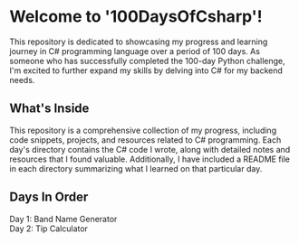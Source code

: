 # Welcome to '100DaysOfCsharp'!

This repository is dedicated to showcasing my progress and learning journey in C# programming language over a period of 100 days. As someone who has successfully completed the 100-day Python challenge, I'm excited to further expand my skills by delving into C# for my backend needs.

## What's Inside

This repository is a comprehensive collection of my progress, including code snippets, projects, and resources related to C# programming. Each day's directory contains the C# code I wrote, along with detailed notes and resources that I found valuable. Additionally, I have included a README file in each directory summarizing what I learned on that particular day.

## Days In Order

Day 1: Band Name Generator<br>
Day 2: Tip Calculator
